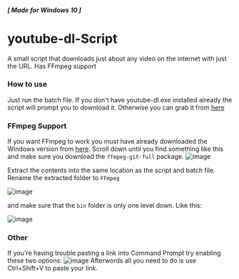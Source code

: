 ##### [ Made for Windows 10 ]
# youtube-dl-Script
A small script that downloads just about any video on the internet with just the URL. Has FFmpeg support

### How to use
Just run the batch file.
If you don't have youtube-dl.exe installed already the script will prompt you to download it. Otherwise you can grab it from [here](http://ytdl-org.github.io/youtube-dl/download.html)

### FFmpeg Support
If you want FFmpeg to work you must have already downloaded the Windows version from [here](https://www.gyan.dev/ffmpeg/builds/). Scroll down until you find something like this and make sure you download the `ffmpeg-git-full` package.
![image](https://user-images.githubusercontent.com/40066656/123948352-ee218d80-d966-11eb-95a2-d3336b7259aa.png)

Extract the contents into the same location as the script and batch file. Rename the extracted folder to `FFmpeg` 

![image](https://user-images.githubusercontent.com/40066656/123949008-ac451700-d967-11eb-9077-a9171e58eac2.png)

and make sure that the `bin` folder is only one level down. Like this:

![image](https://user-images.githubusercontent.com/40066656/123949120-d4cd1100-d967-11eb-93f1-7176eb159bcd.png)


### Other

If you're having trouble pasting a link into Command Prompt try enabling these two options:
![image](https://user-images.githubusercontent.com/40066656/123966806-5bd7b480-d97b-11eb-925f-89ed071b54ed.png)
Afterwords all you need to do is use Ctrl+Shift+V to paste your link.
